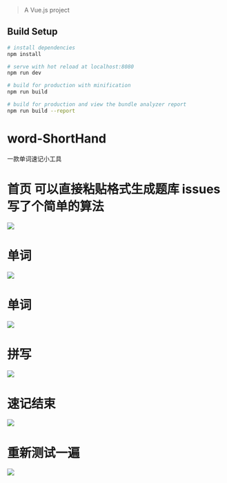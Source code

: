 
> A Vue.js project

## Build Setup

``` bash
# install dependencies
npm install

# serve with hot reload at localhost:8080
npm run dev

# build for production with minification
npm run build

# build for production and view the bundle analyzer report
npm run build --report
```


# word-ShortHand
一款单词速记小工具

# 首页 可以直接粘贴格式生成题库  issues 写了个简单的算法
![](https://github.com/KamyoChae/word-ShortHand/blob/master/1%20(5).png)

# 单词
![](https://github.com/KamyoChae/word-ShortHand/blob/master/1%20(4).png)
# 单词
![](https://github.com/KamyoChae/word-ShortHand/blob/master/1%20(2).png)
# 拼写
![](https://github.com/KamyoChae/word-ShortHand/blob/master/1%20(1).png)

# 速记结束
![](https://github.com/KamyoChae/word-ShortHand/blob/master/1%20(3).png)
# 重新测试一遍
![](https://github.com/KamyoChae/word-ShortHand/blob/master/1%20(1).jpg)
